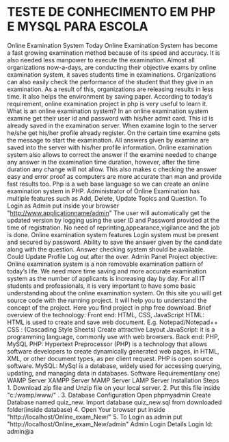 #  TESTE  DE CONHECIMENTO EM PHP E MYSQL PARA ESCOLA 

Online Examination System Today Online Examination System has become a fast growing examination method because of its speed and accuracy. It is also needed less manpower to execute the examination. Almost all organizations now-a-days, are conducting their objective exams by online examination system, it saves students time in examinations. Organizations can also easily check the performance of the student that they give in an examination. As a result of this, organizations are releasing results in less time. It also helps the environment by saving paper. According to today’s requirement, online examination project in php is very useful to learn it.  What is an online examination system? In an online examination system examine get their user id and password with his/her admit card. This id is already saved in the examination server. When examine login to the server he/she get his/her profile already register. On the certain time examine gets the message to start the examination. All answers given by examine are saved into the server with his/her profile information. Online examination system also allows to correct the answer if the examine needed to change any answer in the examination time duration, however, after the time duration any change will not allow. This also makes c checking the answer easy and error proof as computers are more accurate than man and provide fast results too. Php is a web base language so we can create an online examination system in PHP.  Administrator of Online Examination has multiple features such as Add, Delete, Update Topics and Question. To Login as Admin put inside your browser "http://www.applicationname/admin"  The user will automatically get the updated version by logging using the user ID and Password provided at the time of registration. No need of reprinting,appearance,vigilance and the job is done.  Online examination system features Login system must be present and secured by password. Ability to save the answer given by the candidate along with the question. Answer checking system should be available. Could Update Profile Log out after the over. Admin Panel Project objective: Online examination system is a non removable examination pattern of today’s life. We need more time saving and more accurate examination system as the number of applicants is increasing day by day. For all IT students and professionals, it is very important to have some basic understanding about the online examination system. On this site you will get source code with the running project. It will help you to understand the concept of the project. Here you find project in php free download.  Brief overview of the technology:      Front end: HTML, CSS, JavaScript  HTML: HTML is used to create and save web document. E.g. Notepad/Notepad++ CSS : (Cascading Style Sheets) Create attractive Layout JavaScript: it is a programming language, commonly use with web browsers. Back end: PHP, MySQL  PHP: Hypertext Preprocessor (PHP) is a technology that allows software developers to create dynamically generated web pages, in HTML, XML, or other document types, as per client request. PHP is open source software. MySQL: MySql is a database, widely used for accessing querying, updating, and managing data in databases. Software Requirement(any one) WAMP Server XAMPP Server MAMP Server LAMP Server Installation Steps 1. Download zip file and Unzip file on your local server. 2. Put this file inside "c:/wamp/www/" . 3. Database Configuration Open phpmyadmin Create Database named quiz_new. Import database quiz_new.sql from downloaded folder(inside database) 4. Open Your browser put inside "http://localhost/Online_exam_New/" 5. To Login as admin put "http://localhost/Online_exam_New/admin" Admin Login Details Login Id: admin@a
